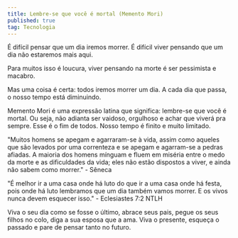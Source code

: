 ```yaml
---
title: Lembre-se que você é mortal (Memento Mori)
published: true
tag: Tecnologia
---
```


É difícil pensar que um dia iremos morrer. É difícil viver pensando que um dia não estaremos mais aqui. 

Para muitos isso é loucura, viver pensando na morte é ser pessimista e macabro. 

Mas uma coisa é certa: todos iremos morrer um dia. A cada dia que passa, o nosso tempo está diminuindo.

Memento Mori é uma expressão latina que significa: lembre-se que você é mortal. Ou seja, não adianta ser vaidoso, orgulhoso e achar que viverá pra sempre. Esse é o fim de todos. Nosso tempo é finito e muito limitado. 

"Muitos homens se apegam e agarraram-se à vida, assim como aqueles que são levados por uma correnteza e se apegam e agarram-se a pedras afiadas. A maioria dos homens mínguam e fluem em miséria entre o medo da morte e as dificuldades da vida; eles não estão dispostos a viver, e ainda não sabem como morrer." - Sêneca

"É melhor ir a uma casa onde há luto do que ir a uma casa onde há festa, pois onde há luto lembramos que um dia também vamos morrer. E os vivos nunca devem esquecer isso." - Eclesiastes 7:2 NTLH

Viva o seu dia como se fosse o último, abrace seus pais, pegue os seus filhos no colo, diga a sua esposa que a ama. Viva o presente, esqueça o passado e pare de pensar tanto no futuro.







